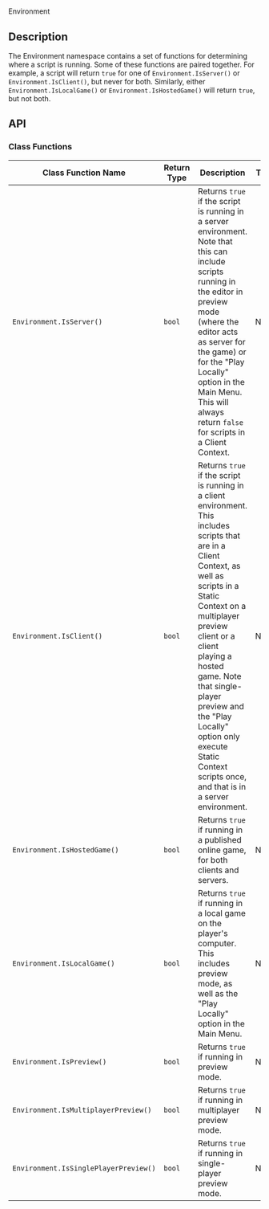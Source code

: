 # 

Environment

## Description

The Environment namespace contains a set of functions for determining where a script is running. Some of these functions are paired together. For example, a script will return `true` for one of `Environment.IsServer()` or `Environment.IsClient()`, but never for both. Similarly, either `Environment.IsLocalGame()` or `Environment.IsHostedGame()` will return `true`, but not both.

## API

### Class Functions 

| Class Function Name | Return Type | Description | Tags |
| -------------- | ----------- | ----------- | ---- |
| `Environment.IsServer()` | `bool` | Returns `true` if the script is running in a server environment. Note that this can include scripts running in the editor in preview mode (where the editor acts as server for the game) or for the "Play Locally" option in the Main Menu. This will always return `false` for scripts in a Client Context. | None |
| `Environment.IsClient()` | `bool` | Returns `true` if the script is running in a client environment. This includes scripts that are in a Client Context, as well as scripts in a Static Context on a multiplayer preview client or a client playing a hosted game. Note that single-player preview and the "Play Locally" option only execute Static Context scripts once, and that is in a server environment. | None |
| `Environment.IsHostedGame()` | `bool` | Returns `true` if running in a published online game, for both clients and servers. | None |
| `Environment.IsLocalGame()` | `bool` | Returns `true` if running in a local game on the player's computer. This includes preview mode, as well as the "Play Locally" option in the Main Menu. | None |
| `Environment.IsPreview()` | `bool` | Returns `true` if running in preview mode. | None |
| `Environment.IsMultiplayerPreview()` | `bool` | Returns `true` if running in multiplayer preview mode. | None |
| `Environment.IsSinglePlayerPreview()` | `bool` | Returns `true` if running in single-player preview mode. | None |
